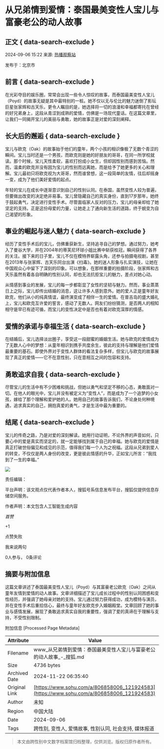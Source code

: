 # 从兄弟情到爱情：泰国最美变性人宝儿与富豪老公的动人故事

## 正文 { data-search-exclude }


2024-09-06 15:22 来源: [热播观察站](https://www.sohu.com/a/m.sohu.com?spm=smpc.content-abroad.content.1.1732257285709nalzqVx)

发布于：北京市

## 前言 { data-search-exclude }

在光彩夺目的娱乐圈，常常会出现一些令人惊叹的故事，而泰国最美变性人宝儿（Poyd）的故事无疑是其中最特别的一桩。她不仅以无与伦比的魅力迷倒了影坛巨星张家辉和古天乐，更令人瞩目的是，她选择将一切的浪漫和幸福都寄托在曾经的好兄弟身上，这段从青涩到成熟的爱情，仿佛是一场现代童话。在这篇文章里，让我们一同揭开宝儿的美丽与勇敢，她的故事正是对爱的深刻阐释。

## 长大后的邂逅 { data-search-exclude }

宝儿与欧克（Oak）的故事始于他们的童年，两个小孩的相识像极了无数个青涩的瞬间。宝儿当时还是一个男孩，而欧克则是她的好朋友的哥哥，在同一所学校就读。那个时候，宝儿天性柔软，喜欢打扮成小女生，但却因性别而感到苦恼。然而，温柔的欧克并没有因为宝儿的性别而远离她，而是给予了她更多的关心和理解。宝儿最初只将欧克视为大哥哥，然而谁曾想，这一段简单的友情，往后却摇身一变，成为了他们美好爱情的起点。

年轻的宝儿在成长中逐渐意识到自己的性别认同。在泰国，虽然变性人较为普遍，但要做出改变的决定绝非易事。宝儿曾隐藏自己的真实身份，直到17岁那年，她终于鼓起勇气，决定进行变性手术。尽管面临家人反对的压力，宝儿的母亲却给了她坚定的支持。正是这份母爱的力量，让她走上了通向新生活的道路，终于蜕变为自己渴望的形象。

## 事业的崛起与迷人魅力 { data-search-exclude }

经历了变性手术后的宝儿，仿佛重获新生，坚持追寻自己的梦想。通过努力，她考入了曼谷大学，并在2004年的蒂芙尼环球小姐比赛中斩获桂冠，瞬间获得了各界的关注。接下来的日子里，宝儿不仅在模特界崭露头角，还参与拍摄电视剧，甚至在2013年与张家辉、古天乐同台出演《扫毒》。她的迷人形象与扎实演技，让她在中国观众心中留下了深刻的印象。可以想象，在那样重要的拍摄阶段，张家辉和古天乐虽然有着各自明确的性别认同，却也无法抗拒宝儿的魅力，差点对她心动。

从情感到事业的发展，宝儿的每一步都彰显了女性的坚韧与魅力。然而，事业蒸蒸日上之际，宝儿却传出结婚的消息，这让许多人感到意外。她的爱人正是童年好友欧克，他们从小的纯真情谊，最终演变成了相伴一生的爱情。在普吉岛的盛大婚礼上，宝儿和欧克互许爱的誓言，感动了无数人。网友们纷纷猜测，是否两人的相知相守是早已有迹可循，而宝儿的变性决定中是否也有着对欧克深厚的情感。

## 爱情的承诺与幸福生活 { data-search-exclude }

在结婚后，宝儿选择淡出圈子，享受这一段甜蜜的婚姻生活。她与欧克的爱情成为了无数人心中的梦想：从童年相识到携手共度余生，彼此的支持与理解是他们爱情最重要的基石。即使外界对于变性人群体的看法复杂多样，但宝儿与欧克的故事展现了真正的爱情——它不在意性别，只在意相互之间的包容和支持。

## 勇敢追求自我 { data-search-exclude }

尽管宝儿的生活中有不少困难和挑战，但她以勇气和坚定不移的心态，勇敢面对一切。在他人的眼光中，宝儿并没有被定义为“变性人”，而是成为了一个追梦的小女孩，嫁给了那个理解和爱护她的人。她用自己的故事告诉我们，不论身处何种境遇，追求真实的自己，拥抱真爱的勇气，才是生活中最为重要的。

## 结尾 { data-search-exclude }

宝儿的传奇之路，乃是对爱的深刻解读。她用行动证明，不论外界的声音如何，只要心中的爱是真实而坚定的，就一定能够找到属于自己的幸福。她与欧克的爱情是真正打破世俗偏见和成见的示范，值得我们每一个人为之祝福。这段从兄弟到爱人的转变，不仅仅是两人身份的改变，更是彼此情感的升华，正如宝儿所言：“我找到了一生的幸福。”

![](https://q6.itc.cn/q_70/images03/20240906/56d543f673334fc3a2b3ca6ad94fdb19.png)

责任编辑：

平台声明：该文观点仅代表作者本人，搜狐号系信息发布平台，搜狐仅提供信息存储空间服务。

作者声明：本文包含人工智能生成内容

_首赞_

+1

点赞失败

我来说两句

0人参与， 0条评论

## 摘要与附加信息

<!-- tcd_abstract -->
这篇文章讲述了泰国最美变性人宝儿（Poyd）与其富豪老公欧克（Oak）之间从童年友情到爱情的动人故事。文章详细描述了宝儿成长过程中的性别认同困惑和变性经历，并强调了她母亲对她的支持。宝儿通过努力获得成功，成为模特与演员，并在变性手术后重拾信心，最终与童年好友欧克步入婚姻殿堂。文章回顾了她的事业与感情发展，展现了勇敢追求真实自我的重要性，强调了爱的真谛在于理解与支持，不受性别限制。
<!-- tcd_abstract_end -->

附加信息 [Processed Page Metadata]

| Attribute       | Value                                  |
|-----------------|----------------------------------------|
| Filename        | www_从兄弟情到爱情：泰国最美变性人宝儿与富豪老公的动人故事_-_搜狐.md                             |
| Size            | 4736 bytes                           |
| Archived Date   | 2024-11-22 06:35:40                             |
| Original Link   | [https://www.sohu.com/a/806858006_121924583](https://www.sohu.com/a/806858006_121924583)                       |
| Author          | 未知                               |
| Region          | 中国大陆                               |
| Date            | 2024-09-06                                 |
| Tags            | 跨性别, 变性人, 爱情故事, 性别认同, 社会支持, 媒体报道                                 |
>
> 本文由跨性别中文数字档案馆归档整理，仅供浏览。版权归原作者所有。
>
